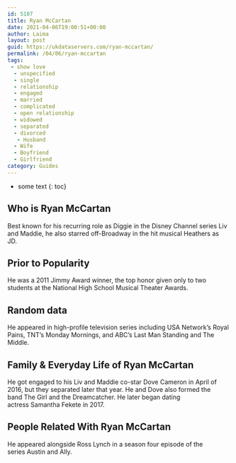 ```yaml
---
id: 5107
title: Ryan McCartan
date: 2021-04-06T19:00:51+00:00
author: Laima
layout: post
guid: https://ukdataservers.com/ryan-mccartan/
permalink: /04/06/ryan-mccartan
tags:
 - show love
  - unspecified
  - single
  - relationship
  - engaged
  - married
  - complicated
  - open relationship
  - widowed
  - separated
  - divorced
   - Husband
  - Wife
  - Boyfriend
  - Girlfriend
category: Guides
---
```


* some text
{: toc}


## Who is Ryan McCartan
                  
                  
                  
Best known for his recurring role as Diggie in the Disney Channel series Liv and Maddie, he also starred off-Broadway in the hit musical Heathers as JD. 
                  
              
            
              
            
                
                
                
## Prior to Popularity
                  
                  
                  
He was a 2011 Jimmy Award winner, the top honor given only to two students at the National High School Musical Theater Awards. 
                  
              
            
              
            
                
                
                
## Random data
                  
                  
                  
He appeared in high-profile television series including USA Network&#8217;s Royal Pains, TNT&#8217;s Monday Mornings, and ABC&#8217;s Last Man Standing and The Middle. 
                  
              
            
              
            
                
                
                
## Family & Everyday Life of Ryan McCartan
                  
                  
                  
He got engaged to his Liv and Maddie co-star Dove Cameron in April of 2016, but they separated later that year. He and Dove also formed the band The Girl and the Dreamcatcher. He later began dating actress Samantha Fekete in 2017.  
                  
              
            
              
            
                
                
                
## People Related With Ryan McCartan
                  
                  
                  
He appeared alongside Ross Lynch in a season four episode of the series Austin and Ally. 
                  
              
            
              
            
                
              
            
              
              
            
            
              
            
          
          
          